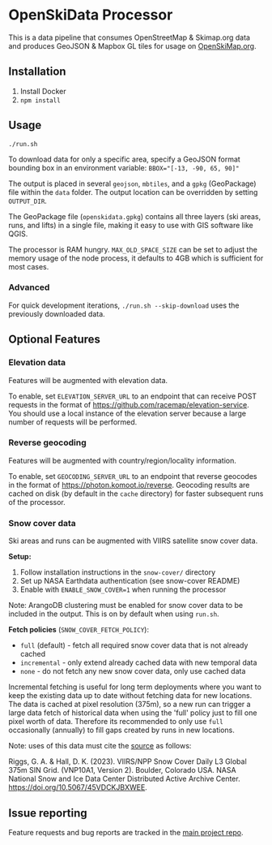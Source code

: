 # OpenSkiData Processor

This is a data pipeline that consumes OpenStreetMap & Skimap.org data and produces GeoJSON & Mapbox GL tiles for usage on [OpenSkiMap.org](https://github.com/russellporter/openskimap.org).

## Installation

1. Install Docker
2. `npm install`

## Usage

`./run.sh`

To download data for only a specific area, specify a GeoJSON format bounding box in an environment variable: `BBOX="[-13, -90, 65, 90]"`

The output is placed in several `geojson`, `mbtiles`, and a `gpkg` (GeoPackage) file within the `data` folder. The output location can be overridden by setting `OUTPUT_DIR`.

The GeoPackage file (`openskidata.gpkg`) contains all three layers (ski areas, runs, and lifts) in a single file, making it easy to use with GIS software like QGIS.

The processor is RAM hungry. `MAX_OLD_SPACE_SIZE` can be set to adjust the memory usage of the node process, it defaults to 4GB which is sufficient for most cases.

### Advanced

For quick development iterations, `./run.sh --skip-download` uses the previously downloaded data.

## Optional Features

### Elevation data

Features will be augmented with elevation data.

To enable, set `ELEVATION_SERVER_URL` to an endpoint that can receive POST requests in the format of https://github.com/racemap/elevation-service.
You should use a local instance of the elevation server because a large number of requests will be performed.

### Reverse geocoding

Features will be augmented with country/region/locality information.

To enable, set `GEOCODING_SERVER_URL` to an endpoint that reverse geocodes in the format of https://photon.komoot.io/reverse. Geocoding results are cached on disk (by default in the `cache` directory) for faster subsequent runs of the processor.

### Snow cover data

Ski areas and runs can be augmented with VIIRS satellite snow cover data.

**Setup:**

1. Follow installation instructions in the `snow-cover/` directory
2. Set up NASA Earthdata authentication (see snow-cover README)
3. Enable with `ENABLE_SNOW_COVER=1` when running the processor

Note: ArangoDB clustering must be enabled for snow cover data to be included in the output. This is on by default when using `run.sh`.

**Fetch policies** (`SNOW_COVER_FETCH_POLICY`):

- `full` (default) - fetch all required snow cover data that is not already cached
- `incremental` - only extend already cached data with new temporal data
- `none` - do not fetch any new snow cover data, only use cached data

Incremental fetching is useful for long term deployments where you want to keep the existing data up to date without fetching data for new locations. The data is cached at pixel resolution (375m), so a new run can trigger a large data fetch of historical data when using the 'full' policy just to fill one pixel worth of data. Therefore its recommended to only use `full` occasionally (annually) to fill gaps created by runs in new locations.

Note: uses of this data must cite the [source](https://nsidc.org/data/vnp10a1/versions/2) as follows:

Riggs, G. A. & Hall, D. K. (2023). VIIRS/NPP Snow Cover Daily L3 Global 375m SIN Grid. (VNP10A1, Version 2). Boulder, Colorado USA. NASA National Snow and Ice Data Center Distributed Active Archive Center. https://doi.org/10.5067/45VDCKJBXWEE.

## Issue reporting

Feature requests and bug reports are tracked in the [main project repo](https://github.com/russellporter/openskimap.org/issues/).
